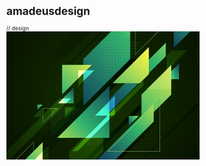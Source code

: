 # amadeusdesign
// design
![abstrait-vert-geometrique_52683-30019](https://github.com/magicickey/amadeusdesign/blob/main/abstrait-vert-geometrique_52683-30019.jpg?raw=true)
